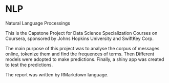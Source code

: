 # NLP
Natural Language Processings

This is the Capstone Project for Data Science Specialization Courses on Coursera, sponsored by Johns Hopkins University and SwiftKey Corp.

The main purpose of this project was to analyse the corpus of messages online, tokenize them and find the frequences of terms. Then Different models were adopted to make predictions. Finally, a shiny app was created to test the predictions.

The report was written by RMarkdown language.
